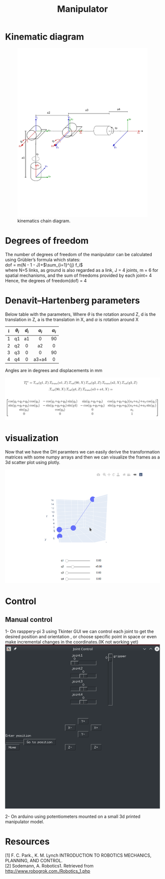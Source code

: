 <!DOCTYPE html>
<html xmlns="http://www.w3.org/1999/xhtml" lang="" xml:lang="">
<head>
  <meta charset="utf-8" />
  <meta name="generator" content="pandoc" />
  <meta name="viewport" content="width=device-width, initial-scale=1.0, user-scalable=yes" />
  <meta name="author" content="" />
 
  <!--[if lt IE 9]>
    <script src="//cdnjs.cloudflare.com/ajax/libs/html5shiv/3.7.3/html5shiv-printshiv.min.js"></script>
  <![endif]-->
</head>
<body>
<header id="title-block-header">
<h1 class="title">Manipulator</h1>
<p class="author"></p>
</header>
<h1 id="kinematic-diagram">Kinematic diagram</h1>
<figure>
<img src="diagram.jpg" id="diagram" alt="" /><figcaption>kinematics chain diagram.</figcaption>
</figure>
<h1 id="degrees-of-freedom">Degrees of freedom</h1>
<p>The number of degrees of freedom of the manipulator can be calculated using Grübler’s formula which states:<br />
dof = m(N - 1 - J)+<span class="math inline">$\sum_{i=1}^{j} f_i$</span><br />
where N=5 links, as ground is also regarded as a link, J = 4 joints, m = 6 for spatial mechanisms, and the sum of freedoms provided by each joint= 4<br />
Hence, the degrees of freedom(dof) = 4</p>
<h1 id="denavithartenberg-parameters">Denavit–Hartenberg parameters</h1>
<p>Below table with the parameters, Where <span class="math inline"><em>θ</em></span> is the rotation around Z, d is the translation in Z, a is the translation in X, and <span class="math inline"><em>α</em></span> is rotation around X<br />
</p>
<table>
<thead>
<tr class="header">
<th style="text-align: center;">i</th>
<th style="text-align: center;"><span class="math inline"><em>θ</em><sub><em>i</em></sub></span></th>
<th style="text-align: center;"><span class="math inline"><em>d</em><sub><em>i</em></sub></span></th>
<th style="text-align: center;"><span class="math inline"><em>a</em><sub><em>i</em></sub></span></th>
<th style="text-align: center;"><span class="math inline"><em>α</em><sub><em>i</em></sub></span></th>
</tr>
</thead>
<tbody>
<tr class="odd">
<td style="text-align: center;">1</td>
<td style="text-align: center;">q1</td>
<td style="text-align: center;">a1</td>
<td style="text-align: center;">0</td>
<td style="text-align: center;">90</td>
</tr>
<tr class="even">
<td style="text-align: center;">2</td>
<td style="text-align: center;">q2</td>
<td style="text-align: center;">0</td>
<td style="text-align: center;">a2</td>
<td style="text-align: center;">0</td>
</tr>
<tr class="odd">
<td style="text-align: center;">3</td>
<td style="text-align: center;">q3</td>
<td style="text-align: center;">0</td>
<td style="text-align: center;">0</td>
<td style="text-align: center;">90</td>
</tr>
<tr class="even">
<td style="text-align: center;">4</td>
<td style="text-align: center;">q4</td>
<td style="text-align: center;">0</td>
<td style="text-align: center;">a3+a4</td>
<td style="text-align: center;">0</td>
</tr>
</tbody>
</table>
<p><span>Angles are in degrees and displacements in mm</span></p>
<img src="TM.png" id="TM" alt="" />
<h1 id="visualization">visualization </h1>
<p> Now that we have the DH paramters  we can easily derive the transformation matrices with some numpy arrays and then we can visualize the frames as a 3d scatter plot using plotly. </p>
<img src="viz.png" id="viz" alt="" />


<h1 id="control">Control</h1>
<h2 id="manual-control">Manual control</h2>
<p>1- On rasppery-pi 3 using Tkinter GUI we can control each joint to get the desired position and orientation , or choose  specific point in space or even make incremental changes in the coordinates.(IK not working yet) <br />
  
  <img src="gui.png" id="gui" alt="" />
  
  
2- On arduino using potentiometers mounted on a small 3d printed manipulator model.</p>
<h1 id="Resources">Resources</h1>
<p><span>[1]</span> F. C. Park., K. M. Lynch INTRODUCTION TO ROBOTICS MECHANICS, PLANNING, AND CONTROL.<br />
<span>[2]</span> Sodemann, A. Robotics1. Retrieved from <a href="http://www.robogrok.com./Robotics_1.php">http://www.robogrok.com./Robotics_1.php</a></p>
</body>
</html>
